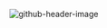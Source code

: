 ![github-header-image](https://user-images.githubusercontent.com/20271259/157599873-ee4204c7-8d3c-456e-8cc2-a9f2f2740687.png)
